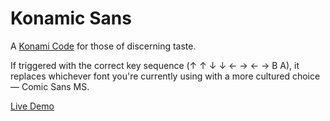 # Konamic Sans

A [Konami Code](http://en.wikipedia.org/wiki/Konami_Code) for those of discerning taste.

If triggered with the correct key sequence (↑ ↑ ↓ ↓ ← → ← → B A), it replaces whichever font you're currently using with a more cultured choice — Comic Sans MS.

[Live Demo](http://dylanpyle.github.io/konamic-sans)
